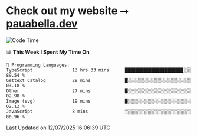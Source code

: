 # Check out my website ⭢ [pauabella.dev](https://pauabella.dev)

<!--START_SECTION:waka-->
![Code Time](http://img.shields.io/badge/Code%20Time-4%2C587%20hrs%2023%20mins-blue)

📊 **This Week I Spent My Time On** 

```text
💬 Programming Languages: 
TypeScript               13 hrs 33 mins      ██████████████████████░░░   89.54 % 
Gettext Catalog          28 mins             █░░░░░░░░░░░░░░░░░░░░░░░░   03.18 % 
Other                    27 mins             █░░░░░░░░░░░░░░░░░░░░░░░░   02.98 % 
Image (svg)              19 mins             █░░░░░░░░░░░░░░░░░░░░░░░░   02.12 % 
JavaScript               8 mins              ░░░░░░░░░░░░░░░░░░░░░░░░░   00.96 % 
```


 Last Updated on 12/07/2025 16:06:39 UTC
<!--END_SECTION:waka-->
